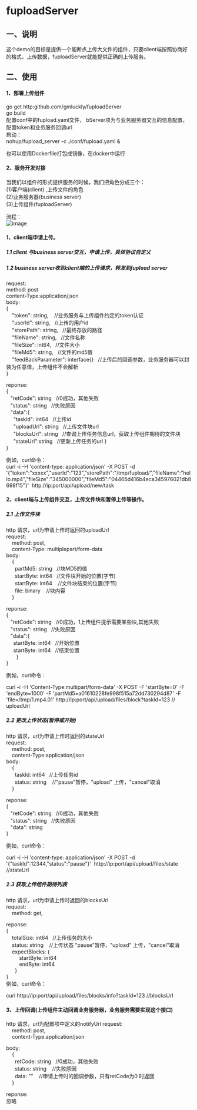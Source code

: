 # fuploadServer
## 一、说明
这个demo的目标是提供一个能断点上传大文件的组件，只要client端按照协商好的格式，上传数据，fuploadServer就能提供正确的上传服务。
## 二、使用 
#### 1、部署上传组件  
go get http:github.com/gmluckly/fuploadServer  
go build   
配置conf中的fupload.yaml文件，
bServer项为与业务服务器交互的信息配置，配置token和业务服务回调url  
启动：  
    nohup/fupload_server -c ./conf/fupload.yaml &   
    
也可以使用Dockerfile打包成镜像，在docker中运行  


#### 2、服务开发对接
当我们以组件的形式提供服务的时候，我们把角色分成三个：  
 (1)客户端(client) ,上传文件的角色   
 (2)业务服务器(business server)  
 (3)上传组件(fuploadServer)  

 流程：  
 ![image](324A10925C5145E190C6E567682766F6)
 
 #### 1、client端申请上传。
 ##### 1.1 client 与business server交互，申请上传，具体协议自定义  
 ##### 1.2 business server收到client端的上传请求，转发到fupload server  
 request:  
 method: post   
 content-Type:application/json  
 body:  
 {  
 &nbsp; &nbsp; "token": string, &nbsp;&nbsp; //业务服务与上传组件约定的token认证  
 &nbsp; &nbsp;     "userId": string, &nbsp;&nbsp;//上传的用户id   
 &nbsp; &nbsp;     "storePath": string,  &nbsp;&nbsp;//最终存放的路径  
 &nbsp; &nbsp;     "fileName":  string,  &nbsp;&nbsp;//文件名称  
 &nbsp; &nbsp;    "fileSize": int64,  &nbsp;&nbsp;//文件大小  
 &nbsp; &nbsp;    "fileMd5":  string,  &nbsp;&nbsp;//文件的md5值  
 &nbsp; &nbsp;    "feedBackParameter": interface{}  &nbsp;&nbsp;//上传后的回调参数，业务服务器可以封装为任意值，上传组件不会解析  
 } 
 
reponse:  
 {  
    &nbsp;&nbsp; "retCode": string &nbsp;&nbsp;//0成功，其他失败  
    &nbsp;&nbsp; "status": string  &nbsp;&nbsp;//失败原因  
    &nbsp;&nbsp; "data":{  
        &nbsp;&nbsp;&nbsp;&nbsp; "taskId": int64 &nbsp;&nbsp;//上传id  
        &nbsp;&nbsp;&nbsp;&nbsp; "uploadUrl": string &nbsp;&nbsp;//上传文件块url  
        &nbsp;&nbsp;&nbsp;&nbsp; "blocksUrl": string &nbsp;&nbsp;//查询上传任务信息url，获取上传组件期待的文件块  
        &nbsp;&nbsp;&nbsp;&nbsp; "stateUrl":string &nbsp;&nbsp;//更新上传任务的url
    }  
 }  
 
 例如，curl命令：  
 curl -i -H 'content-type: application/json' -X POST -d '{"token":"xxxxx","userId":"123","storePath":"/tmp/fupload/","fileName":"hello.mp4","fileSize":"345000000","fileMd5":"04465d416b4eca345976021db8698f15"}'&nbsp;&nbsp;http://ip:port/api/upload/new/task
 
 #### 2、client端与上传组件交互，上传文件块和暂停上传等操作。  
 ##### 2.1 上传文件块
 http 请求，url为申请上传时返回的uploadUrl  
 request:  
 &nbsp;&nbsp;&nbsp;&nbsp;method: post,  
 &nbsp;&nbsp;&nbsp;&nbsp;content-Type: multiplepart/form-data  
 body:  
 &nbsp;&nbsp;&nbsp;&nbsp;{  
     &nbsp;&nbsp;&nbsp;&nbsp;&nbsp; partMd5: string &nbsp;&nbsp;//块MD5的值  
     &nbsp;&nbsp;&nbsp;&nbsp;&nbsp; startByte: int64 &nbsp;&nbsp;//文件块开始的位置(字节)  
     &nbsp;&nbsp;&nbsp;&nbsp;&nbsp; startByte: int64 &nbsp;&nbsp; //文件块结束的位置(字节)  
     &nbsp;&nbsp;&nbsp;&nbsp;&nbsp; file: binary &nbsp;&nbsp; //块内容  
 &nbsp;&nbsp;&nbsp;&nbsp;}  
 
 reponse:  
  {  
    &nbsp;&nbsp; "retCode": string &nbsp;&nbsp;//0成功，1上传组件提示需要某些块,其他失败    
    &nbsp;&nbsp; "status": string  &nbsp;&nbsp;//失败原因  
    &nbsp;&nbsp; "data":{  
        &nbsp;&nbsp;&nbsp;&nbsp; startByte: int64 &nbsp;&nbsp;//开始位置  
        &nbsp;&nbsp;&nbsp;&nbsp; startByte: int64 &nbsp;&nbsp;//结束位置   
    &nbsp;&nbsp;&nbsp;&nbsp; &nbsp;&nbsp;}  
 } 
 
 例如，curl命令：  
 
 curl -i -H 'Content-Type:multipart/form-data' -X POST -F 'startByte=0' -F 'endByte=1000' -F 'partMd5=a01610228fe998f515a72dd730294d87' -F 'file=/tmp/1.mp4.01' http://ip:port/api/upload/files/block?taskId=123   // uploadUrl
 
 
##### 2.2 更改上传状态(暂停或开始)
http 请求，url为申请上传时返回的stateUrl  
request:  
 &nbsp;&nbsp;&nbsp;&nbsp;method: post,  
 &nbsp;&nbsp;&nbsp;&nbsp;content-Type:application/json  
 body:  
 &nbsp;&nbsp;&nbsp;&nbsp;{  
     &nbsp;&nbsp;&nbsp;&nbsp;&nbsp; taskId: int64 &nbsp;&nbsp;//上传任务id  
     &nbsp;&nbsp;&nbsp;&nbsp;&nbsp; status: string &nbsp;&nbsp; //"pause"暂停，"upload" 上传，"cancel"取消  
 &nbsp;&nbsp;&nbsp;&nbsp;}  
 
 reponse:  
  {  
    &nbsp;&nbsp; "retCode": string &nbsp;&nbsp;//0成功，其他失败    
    &nbsp;&nbsp; "status": string  &nbsp;&nbsp;//失败原因  
    &nbsp;&nbsp; "data": string     
 } 
 
 例如，curl命令：  
 
 curl -i -H 'content-type: application/json' -X POST -d '{"taskId":12344,"status":"pause"}'&nbsp;&nbsp;http://ip:port/api/upload/files/state  //stateUrl  
 
 ##### 2.3 获取上传组件期待列表
http 请求，url为申请上传时返回的blocksUrl  
request:  
 &nbsp;&nbsp;&nbsp;&nbsp;method: get,  
 
 reponse:  
{  
    &nbsp;&nbsp;&nbsp; totalSize: int64 &nbsp;&nbsp;//上传任务的大小  
    &nbsp;&nbsp;&nbsp; status: string &nbsp;&nbsp; //上传状态 "pause"暂停，"upload" 上传，"cancel"取消  
    &nbsp;&nbsp;&nbsp; expectBlocks: {  
          &nbsp;&nbsp;&nbsp;&nbsp;&nbsp;  &nbsp;&nbsp; startByte: int64  
           &nbsp;&nbsp;&nbsp;&nbsp;&nbsp; &nbsp;&nbsp; endByte: int64  
     &nbsp;&nbsp;&nbsp;&nbsp;&nbsp; }  
}  
 例如，curl命令：  
 
 curl http://ip:port/api/upload/files/blocks/info?taskId=123  //blocksUrl  
 
 
#### 3、上传回调(上传组件主动回调业务服务器，业务服务需要实现这个接口)
http 请求，url为配置项中定义的notifyUrl 
request:  
 &nbsp;&nbsp;&nbsp;&nbsp;method: post,  
 &nbsp;&nbsp;&nbsp;&nbsp;content-Type:application/json  
 
body:  
 &nbsp;&nbsp;&nbsp;&nbsp;{  
     &nbsp;&nbsp;&nbsp;&nbsp;&nbsp; retCode: string &nbsp;&nbsp;//0成功，其他失败    
     &nbsp;&nbsp;&nbsp;&nbsp;&nbsp; status: string &nbsp;&nbsp; //失败原因  
     &nbsp;&nbsp;&nbsp;&nbsp;&nbsp; data: "" &nbsp;&nbsp; //申请上传时的回调参数，只有retCode为0 时返回  
 &nbsp;&nbsp;&nbsp;&nbsp;}  
 
 reponse:  
 忽略  